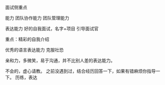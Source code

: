 面试侧重点

能力
团队协作能力
团队管理能力


表达能力
好的自我面试，名字+项目
引导面试官

重点：精彩的自我介绍


优秀的语言表达能力 克服社恐

亲和力，多微笑，易于沟通，并不比别人差的表达能力。

不会的，虚心请教。
之前没遇到过，结合经历回答一下，如果有错麻烦你指导一下。
历练，表达